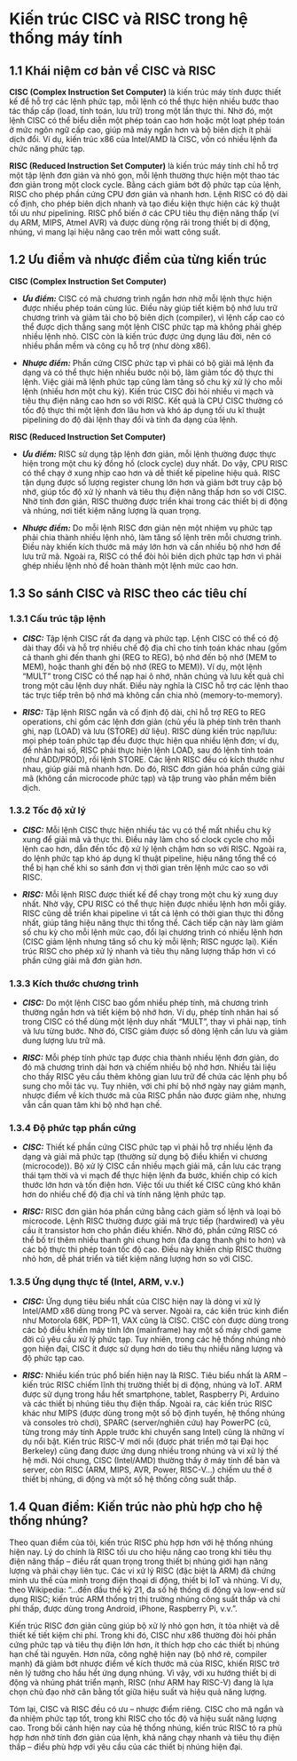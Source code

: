 # Kiến trúc CISC và RISC trong hệ thống máy tính

## 1.1 Khái niệm cơ bản về CISC và RISC

**CISC (Complex Instruction Set Computer)** là kiến trúc máy tính được thiết kế để hỗ trợ các lệnh phức tạp, mỗi lệnh có thể thực hiện nhiều bước thao tác thấp cấp (load, tính toán, lưu trữ) trong một lần thực thi. Nhờ đó, một lệnh CISC có thể biểu diễn một phép toán cao hơn hoặc một loạt phép toán ở mức ngôn ngữ cấp cao, giúp mã máy ngắn hơn và bộ biên dịch ít phải dịch đổi. Ví dụ, kiến trúc x86 của Intel/AMD là CISC, vốn có nhiều lệnh đa chức năng phức tạp.

**RISC (Reduced Instruction Set Computer)** là kiến trúc máy tính chỉ hỗ trợ một tập lệnh đơn giản và nhỏ gọn, mỗi lệnh thường thực hiện một thao tác đơn giản trong một clock cycle. Bằng cách giảm bớt độ phức tạp của lệnh, RISC cho phép phần cứng CPU đơn giản và nhanh hơn. Lệnh RISC có độ dài cố định, cho phép biên dịch nhanh và tạo điều kiện thực hiện các kỹ thuật tối ưu như pipelining. RISC phổ biến ở các CPU tiêu thụ điện năng thấp (ví dụ ARM, MIPS, Atmel AVR) và được dùng rộng rãi trong thiết bị di động, nhúng, vì mang lại hiệu năng cao trên mỗi watt công suất.



## 1.2 Ưu điểm và nhược điểm của từng kiến trúc

**CISC (Complex Instruction Set Computer)**
* ***Ưu điểm:*** CISC có mã chương trình ngắn hơn nhờ mỗi lệnh thực hiện được nhiều phép toán cùng lúc. Điều này giúp tiết kiệm bộ nhớ lưu trữ chương trình và giảm tải cho bộ biên dịch (compiler), vì lệnh cấp cao có thể được dịch thẳng sang một lệnh CISC phức tạp mà không phải ghép nhiều lệnh nhỏ. CISC còn là kiến trúc được ứng dụng lâu đời, nên có nhiều phần mềm và công cụ hỗ trợ (như dòng x86).

* ***Nhược điểm:*** Phần cứng CISC phức tạp vì phải có bộ giải mã lệnh đa dạng và có thể thực hiện nhiều bước nội bộ, làm giảm tốc độ thực thi lệnh. Việc giải mã lệnh phức tạp cũng làm tăng số chu kỳ xử lý cho mỗi lệnh (nhiều hơn một chu kỳ). Kiến trúc CISC đòi hỏi nhiều vi mạch và tiêu thụ điện năng cao hơn so với RISC. Kết quả là CPU CISC thường có tốc độ thực thi một lệnh đơn lâu hơn và khó áp dụng tối ưu kĩ thuật pipelining do độ dài lệnh thay đổi và tính đa dạng của lệnh.

**RISC (Reduced Instruction Set Computer)**
* ***Ưu điểm:*** RISC sử dụng tập lệnh đơn giản, mỗi lệnh thường được thực hiện trong một chu kỳ đồng hồ (clock cycle) duy nhất. Do vậy, CPU RISC có thể chạy ở xung nhịp cao hơn và dễ thiết kế pipeline hiệu quả. RISC tận dụng được số lượng register chung lớn hơn và giảm bớt truy cập bộ nhớ, giúp tốc độ xử lý nhanh và tiêu thụ điện năng thấp hơn so với CISC. Nhờ tính đơn giản, RISC thường được triển khai trong các thiết bị di động và nhúng, nơi tiết kiệm năng lượng là quan trọng.

* ***Nhược điểm:*** Do mỗi lệnh RISC đơn giản nên một nhiệm vụ phức tạp phải chia thành nhiều lệnh nhỏ, làm tăng số lệnh trên mỗi chương trình. Điều này khiến kích thước mã máy lớn hơn và cần nhiều bộ nhớ hơn để lưu trữ mã. Ngoài ra, RISC có thể đòi hỏi biên dịch phức tạp hơn vì phải ghép nhiều lệnh nhỏ để hoàn thành một lệnh mức cao hơn.



## 1.3 So sánh CISC và RISC theo các tiêu chí

### 1.3.1 Cấu trúc tập lệnh
* ***CISC:*** Tập lệnh CISC rất đa dạng và phức tạp. Lệnh CISC có thể có độ dài thay đổi và hỗ trợ nhiều chế độ địa chỉ cho tính toán khác nhau (gồm cả thanh ghi đến thanh ghi (REG to REG), bộ nhớ đến bộ nhớ (MEM to MEM), hoặc thanh ghi đến bộ nhớ (REG to MEM)). Ví dụ, một lệnh “MULT” trong CISC có thể nạp hai ô nhớ, nhân chúng và lưu kết quả chỉ trong một câu lệnh duy nhất. Điều này nghĩa là CISC hỗ trợ các lệnh thao tác trực tiếp trên bộ nhớ mà không cần chia nhỏ (memory-to-memory).

* ***RISC:*** Tập lệnh RISC ngắn và cố định độ dài, chỉ hỗ trợ REG to REG operations, chỉ gồm các lệnh đơn giản (chủ yếu là phép tính trên thanh ghi, nạp (LOAD) và lưu (STORE) dữ liệu). RISC dùng kiến trúc nạp/lưu: mọi phép toán phức tạp đều được thực hiện qua nhiều lệnh đơn; ví dụ, để nhân hai số, RISC phải thực hiện lệnh LOAD, sau đó lệnh tính toán (như ADD/PROD), rồi lệnh STORE. Các lệnh RISC đều có kích thước như nhau, giúp giải mã nhanh hơn. Do đó, RISC đơn giản hóa phần cứng giải mã (không cần microcode phức tạp) và tập trung vào phần mềm biên dịch.

### 1.3.2 Tốc độ xử lý
* ***CISC:*** Mỗi lệnh CISC thực hiện nhiều tác vụ có thể mất nhiều chu kỳ xung để giải mã và thực thi. Điều này làm cho số clock cycle cho mỗi lệnh cao hơn, dẫn đến tốc độ xử lý lệnh chậm hơn so với RISC. Ngoài ra, do lệnh phức tạp khó áp dụng kĩ thuật pipeline, hiệu năng tổng thể có thể bị hạn chế khi so sánh đơn vị thời gian trên lệnh mức cao so với RISC.

* ***RISC:*** Mỗi lệnh RISC được thiết kế để chạy trong một chu kỳ xung duy nhất. Nhờ vậy, CPU RISC có thể thực hiện được nhiều lệnh hơn mỗi giây. RISC cũng dễ triển khai pipeline vì tất cả lệnh có thời gian thực thi đồng nhất, giúp tăng hiệu năng thực thi tổng thể. Cách tiếp cận này làm giảm số chu kỳ cho mỗi lệnh mức cao, đổi lại chương trình có nhiều lệnh hơn (CISC giảm lệnh nhưng tăng số chu kỳ mỗi lệnh; RISC ngược lại). Kiến trúc RISC cho phép xử lý nhanh và tiêu thụ năng lượng thấp hơn vì có phần cứng giải mã đơn giản hơn.

### 1.3.3 Kích thước chương trình
* ***CISC:*** Do một lệnh CISC bao gồm nhiều phép tính, mã chương trình thường ngắn hơn và tiết kiệm bộ nhớ hơn. Ví dụ, phép tính nhân hai số trong CISC có thể dùng một lệnh duy nhất “MULT”, thay vì phải nạp, tính và lưu từng bước. Nhờ đó, CISC giảm được số dòng lệnh cần lưu và giảm dung lượng lưu trữ mã.

* ***RISC:*** Mỗi phép tính phức tạp được chia thành nhiều lệnh đơn giản, do đó mã chương trình dài hơn và chiếm nhiều bộ nhớ hơn. Nhiều tài liệu cho thấy RISC yêu cầu thêm không gian lưu trữ để chứa các lệnh phụ bổ sung cho mỗi tác vụ. Tuy nhiên, với chi phí bộ nhớ ngày nay giảm mạnh, nhược điểm về kích thước mã của RISC phần nào được giảm nhẹ, nhưng vẫn cần quan tâm khi bộ nhớ hạn chế.

### 1.3.4 Độ phức tạp phần cứng
* ***CISC:*** Thiết kế phần cứng CISC phức tạp vì phải hỗ trợ nhiều lệnh đa dạng và giải mã phức tạp (thường sử dụng bộ điều khiển vi chương (microcode)). Bộ xử lý CISC cần nhiều mạch giải mã, cần lưu các trạng thái tạm thời và vi mạch để thực hiện lệnh đa bước, khiến chip có kích thước lớn hơn và tốn điện hơn. Việc tối ưu thiết kế CISC cũng khó khăn hơn do nhiều chế độ địa chỉ và tính năng lệnh phức tạp.

* ***RISC:*** RISC đơn giản hóa phần cứng bằng cách giảm số lệnh và loại bỏ microcode. Lệnh RISC thường được giải mã trực tiếp (hardwired) và yêu cầu ít transistor hơn cho phần điều khiển. Nhờ đó, phần cứng RISC có thể bố trí thêm nhiều thanh ghi chung hơn (đa dạng thanh ghi to hơn) và các bộ thực thi phép toán tốc độ cao. Điều này khiến chip RISC thường nhỏ hơn, dễ phát triển và tiết kiệm năng lượng hơn so với CISC.

### 1.3.5 Ứng dụng thực tế (Intel, ARM, v.v.)
* ***CISC:*** Ứng dụng tiêu biểu nhất của CISC hiện nay là dòng vi xử lý Intel/AMD x86 dùng trong PC và server. Ngoài ra, các kiến trúc kinh điển như Motorola 68K, PDP-11, VAX cũng là CISC. CISC còn được dùng trong các bộ điều khiển máy tính lớn (mainframe) hay một số máy chơi game đời cũ yêu cầu xử lý phức tạp. Tuy nhiên, trong các hệ thống nhúng nhỏ gọn hiện đại, CISC ít được sử dụng hơn do tiêu thụ nhiều năng lượng và độ phức tạp cao.

* ***RISC:*** Nhiều kiến trúc phổ biến hiện nay là RISC. Tiêu biểu nhất là ARM – kiến trúc RISC chiếm lĩnh thị trường thiết bị di động, nhúng và IoT. ARM được sử dụng trong hầu hết smartphone, tablet, Raspberry Pi, Arduino và các thiết bị nhúng tiêu thụ điện thấp. Ngoài ra, các kiến trúc RISC khác như MIPS (được dùng trong một số bộ định tuyến, hệ thống nhúng và consoles trò chơi), SPARC (server/nghiên cứu) hay PowerPC (cũ, từng trong máy tính Apple trước khi chuyển sang Intel) cũng là những ví dụ nổi bật. Kiến trúc RISC-V mới nổi (được phát triển mở tại Đại học Berkeley) cũng đang được ứng dụng nhiều trong nhúng và vi xử lý thế hệ mới. Nói chung, CISC (Intel/AMD) thường thấy ở máy tính để bàn và server, còn RISC (ARM, MIPS, AVR, Power, RISC-V…) chiếm ưu thế ở thiết bị nhúng, di động và một số hệ thống công suất thấp.



## 1.4 Quan điểm: Kiến trúc nào phù hợp cho hệ thống nhúng?

Theo quan điểm của tôi, kiến trúc RISC phù hợp hơn với hệ thống nhúng hiện nay. Lý do chính là RISC tối ưu cho hiệu năng cao trong khi tiêu thụ điện năng thấp – điều rất quan trọng trong thiết bị nhúng giới hạn năng lượng và phải chạy liên tục. Các vi xử lý RISC (đặc biệt là ARM) đã chứng minh ưu thế của mình trong điện thoại di động, thiết bị IoT và nhúng. 
Ví dụ, theo Wikipedia: “...đến đầu thế kỷ 21, đa số hệ thống di động và low-end sử dụng RISC; kiến trúc ARM thống trị thị trường nhúng công suất thấp và chi phí thấp, được dùng trong Android, iPhone, Raspberry Pi, v.v.”. 

Kiến trúc RISC đơn giản cũng giúp bộ xử lý nhỏ gọn hơn, ít tỏa nhiệt và dễ thiết kế tiết kiệm chi phí. Trong khi đó, CISC như x86 thường đòi hỏi phần cứng phức tạp và tiêu thụ điện lớn hơn, ít thích hợp cho các thiết bị nhúng hạn chế tài nguyên. Hơn nữa, công nghệ hiện nay (bộ nhớ rẻ, compiler mạnh) đã giảm bớt nhược điểm về kích thước mã của RISC, khiến RISC trở nên lý tưởng cho hầu hết ứng dụng nhúng. Vì vậy, với xu hướng thiết bị di động và nhúng phát triển mạnh, RISC (như ARM hay RISC-V) đang là lựa chọn chủ đạo nhờ cân bằng tốt giữa hiệu suất và hiệu quả năng lượng.

Tóm lại, CISC và RISC đều có ưu – nhược điểm riêng. CISC cho mã ngắn và đa nhiệm phức tạp tốt, trong khi RISC cho tốc độ và hiệu suất năng lượng cao. Trong bối cảnh hiện nay của hệ thống nhúng, kiến trúc RISC tỏ ra phù hợp hơn nhờ tính đơn giản của lệnh, khả năng chạy nhanh và tiêu thụ điện thấp – điều phù hợp với yêu cầu của các thiết bị nhúng hiện đại.

